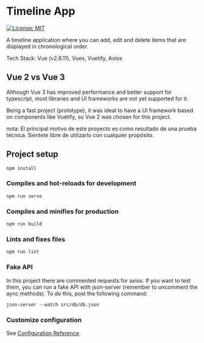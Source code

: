 # Timeline App

[![License: MIT](https://img.shields.io/badge/License-MIT-yellow.svg)](https://opensource.org/licenses/MIT)

A timeline application where you can add, edit and delete items that are displayed in chronological order.

Tech Stack: Vue (v2.6.11), Vuex, Vuetify, Axios

## Vue 2 vs Vue 3

Although Vue 3 has improved performance and better support for typescript, most libraries and UI frameworks are not yet supported for it.

Being a fast project (prototype), it was ideal to have a UI framework based on components like Vuetify, so Vue 2 was chosen for this project.

nota: El principal motivo de este proyecto es como resultado de una prueba técnica. Sientete libre de utilizarlo con cualquier propósito.

## Project setup
```
npm install
```

### Compiles and hot-reloads for development
```
npm run serve
```

### Compiles and minifies for production
```
npm run build
```

### Lints and fixes files
```
npm run lint
```

### Fake API

In this project there are commented requests for axios. If you want to test them, you can run a fake API with json-server (remember to uncomment the aync methods). To do this, post the following command: 
```
json-server --watch src/db/db.json
```


### Customize configuration
See [Configuration Reference](https://cli.vuejs.org/config/).
